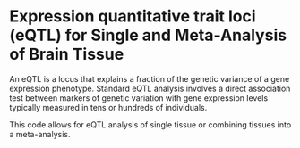 # Expression quantitative trait loci (eQTL) for Single and Meta-Analysis of Brain Tissue        
                   
An eQTL is a locus that explains a fraction of the genetic variance of a gene expression phenotype. Standard eQTL analysis involves a direct association test between markers of genetic variation with gene expression levels typically measured in tens or hundreds of individuals.                 
                              
This code allows for eQTL analysis of single tissue or combining tissues into a meta-analysis.                                 
               
          
                  
      
  
   
   

